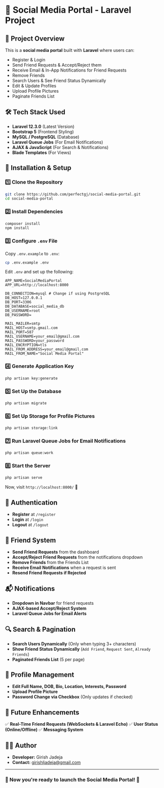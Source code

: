 # 📌 Social Media Portal - Laravel Project

## 📖 Project Overview
This is a **social media portal** built with **Laravel** where users can:
- Register & Login
- Send Friend Requests & Accept/Reject them
- Receive Email & In-App Notifications for Friend Requests
- Remove Friends
- Search Users & See Friend Status Dynamically
- Edit & Update Profiles
- Upload Profile Pictures
- Paginate Friends List

## 🛠️ Tech Stack Used
- **Laravel 12.3.0** (Latest Version)
- **Bootstrap 5** (Frontend Styling)
- **MySQL / PostgreSQL** (Database)
- **Laravel Queue Jobs** (For Email Notifications)
- **AJAX & JavaScript** (For Search & Notifications)
- **Blade Templates** (For Views)

## 🚀 Installation & Setup
### **1️⃣ Clone the Repository**
```bash
git clone https://github.com/perfectgj/social-media-portal.git
cd social-media-portal
```

### **2️⃣ Install Dependencies**
```bash
composer install
npm install
```

### **3️⃣ Configure `.env` File**
Copy `.env.example` to `.env`:
```bash
cp .env.example .env
```

Edit `.env` and set up the following:
```env
APP_NAME=SocialMediaPortal
APP_URL=http://localhost:8000

DB_CONNECTION=mysql # Change if using PostgreSQL
DB_HOST=127.0.0.1
DB_PORT=3306
DB_DATABASE=social_media_db
DB_USERNAME=root
DB_PASSWORD=

MAIL_MAILER=smtp
MAIL_HOST=smtp.gmail.com
MAIL_PORT=587
MAIL_USERNAME=your_email@gmail.com
MAIL_PASSWORD=your_password
MAIL_ENCRYPTION=tls
MAIL_FROM_ADDRESS=your_email@gmail.com
MAIL_FROM_NAME="Social Media Portal"
```

### **4️⃣ Generate Application Key**
```bash
php artisan key:generate
```

### **5️⃣ Set Up the Database**
```bash
php artisan migrate
```

### **6️⃣ Set Up Storage for Profile Pictures**
```bash
php artisan storage:link
```

### **7️⃣ Run Laravel Queue Jobs for Email Notifications**
```bash
php artisan queue:work
```

### **8️⃣ Start the Server**
```bash
php artisan serve
```

Now, visit `http://localhost:8000/` 🎉

## 🔐 Authentication
- **Register** at `/register`
- **Login** at `/login`
- **Logout** at `/logout`

## 👥 Friend System
- **Send Friend Requests** from the dashboard
- **Accept/Reject Friend Requests** from the notifications dropdown
- **Remove Friends** from the Friends List
- **Receive Email Notifications** when a request is sent
- **Resend Friend Requests if Rejected**

## 📬 Notifications
- **Dropdown in Navbar** for friend requests
- **AJAX-based Accept/Reject System**
- **Laravel Queue Jobs for Email Alerts**

## 🔍 Search & Pagination
- **Search Users Dynamically** (Only when typing 3+ characters)
- **Show Friend Status Dynamically** (`Add Friend`, `Request Sent`, `Already Friends`)
- **Paginated Friends List** (5 per page)

## 📝 Profile Management
- **Edit Full Name, DOB, Bio, Location, Interests, Password**
- **Upload Profile Picture**
- **Password Change via Checkbox** (Only updates if checked)

## 🎯 Future Enhancements
✅ **Real-Time Friend Requests (WebSockets & Laravel Echo)**
✅ **User Status (Online/Offline)**
✅ **Messaging System**

## 👨‍💻 Author
- **Developer:** Girish Jadeja
- **Contact:** girishljadeja@gmail.com

---
### 🎉 Now you're ready to launch the **Social Media Portal**! 🚀
